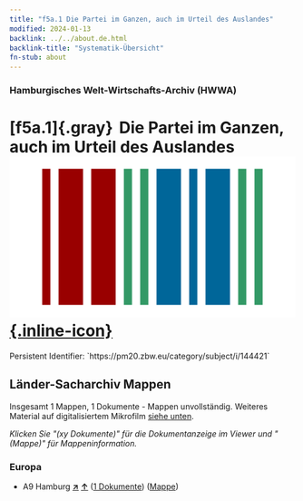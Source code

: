 ```yaml
---
title: "f5a.1 Die Partei im Ganzen, auch im Urteil des Auslandes"
modified: 2024-01-13
backlink: ../../about.de.html
backlink-title: "Systematik-Übersicht"
fn-stub: about
---
```


### Hamburgisches Welt-Wirtschafts-Archiv (HWWA)

# [f5a.1]{.gray}&#8201; Die Partei im Ganzen, auch im Urteil des Auslandes &#160; [![Wikidata](/images/Wikidata-logo.svg "Wikidata"){.inline-icon}](http://www.wikidata.org/entity/Q104699655)

<div class="hint">Persistent Identifier: `https://pm20.zbw.eu/category/subject/i/144421`</div>







## Länder-Sacharchiv Mappen






Insgesamt 1 Mappen, 1 Dokumente - Mappen unvollständig. Weiteres Material auf digitalisiertem Mikrofilm [siehe unten](#filmsections).

_Klicken Sie "(xy Dokumente)" für die Dokumentanzeige im Viewer und "(Mappe)" für Mappeninformation._




### Europa

- A9 Hamburg [**&nearr;**](../../../geo/i/140905/about.de.html "Hamburg (alle Mappen)") [**&uarr;**](../../../geo/about.de.html#A9 "Ländersystematik") (<a href="https://pm20.zbw.eu/iiifview/folder/sh/140905,144421" title="über: Hamburg : Die Partei im Ganzen, auch im Urteil des Auslandes" target="_blank">1 Dokumente</a>) ([Mappe](../../../../folder/sh/1409xx/140905/1444xx/144421/about.de.html))



<a id="filmsections" />













